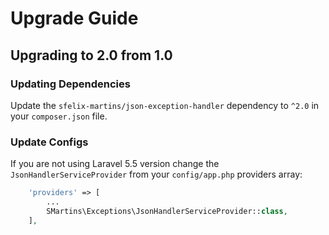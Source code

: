 # Upgrade Guide

## Upgrading to 2.0 from 1.0

### Updating Dependencies

Update the `sfelix-martins/json-exception-handler` dependency to `^2.0` in your `composer.json` file.

### Update Configs

If you are not using Laravel 5.5 version change the `JsonHandlerServiceProvider` from your `config/app.php` providers array:

```php
    'providers' => [
        ...
        SMartins\Exceptions\JsonHandlerServiceProvider::class,
    ],
```

